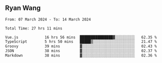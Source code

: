 ## Ryan Wang

<!--START_SECTION:waka-->

```txt
From: 07 March 2024 - To: 14 March 2024

Total Time: 27 hrs 11 mins

Vue.js            16 hrs 56 mins  ███████████████▓░░░░░░░░░   62.35 %
TypeScript        5 hrs 50 mins   █████▒░░░░░░░░░░░░░░░░░░░   21.47 %
Groovy            39 mins         ▓░░░░░░░░░░░░░░░░░░░░░░░░   02.43 %
JSON              38 mins         ▓░░░░░░░░░░░░░░░░░░░░░░░░   02.37 %
Markdown          38 mins         ▓░░░░░░░░░░░░░░░░░░░░░░░░   02.36 %
```

<!--END_SECTION:waka-->
